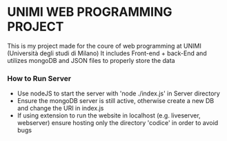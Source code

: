 # UNIMI WEB PROGRAMMING PROJECT

This is my project made for the coure of web programming at UNIMI (Università degli studi di Milano)
It includes Front-end + back-End and utilizes mongoDB and JSON files to properly store the data

<h3>How to Run Server</h3>

- Use nodeJS to start the server with 'node ./index.js' in Server directory
- Ensure the mongoDB server is still active, otherwise create a new DB and change the URI in index.js 
- If using extension to run the website in localhost (e.g. liveserver, webserver) ensure hosting only the directory 'codice' in order to avoid bugs
